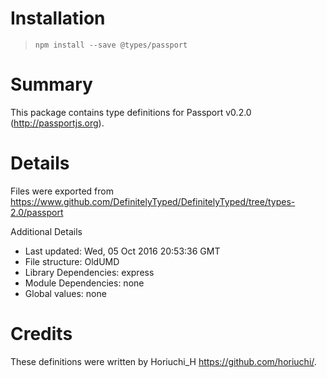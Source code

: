 # Installation
> `npm install --save @types/passport`

# Summary
This package contains type definitions for Passport v0.2.0 (http://passportjs.org).

# Details
Files were exported from https://www.github.com/DefinitelyTyped/DefinitelyTyped/tree/types-2.0/passport

Additional Details
 * Last updated: Wed, 05 Oct 2016 20:53:36 GMT
 * File structure: OldUMD
 * Library Dependencies: express
 * Module Dependencies: none
 * Global values: none

# Credits
These definitions were written by Horiuchi_H <https://github.com/horiuchi/>.

